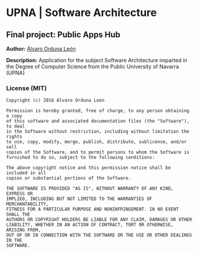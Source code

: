 # UPNA | Software Architecture
## Final project: Public Apps Hub

__Author:__ [Álvaro Orduna León](https://github.com/AlvaroOrduna)

__Description:__ Application for the subject Software Architecture imparted in the Degree of Computer Science from the Public University of Navarra (UPNA)

### License (MIT)

    Copyright (c) 2016 Álvaro Orduna León

    Permission is hereby granted, free of charge, to any person obtaining a copy
    of this software and associated documentation files (the "Software"), to deal
    in the Software without restriction, including without limitation the rights
    to use, copy, modify, merge, publish, distribute, sublicense, and/or sell
    copies of the Software, and to permit persons to whom the Software is
    furnished to do so, subject to the following conditions:

    The above copyright notice and this permission notice shall be included in all
    copies or substantial portions of the Software.

    THE SOFTWARE IS PROVIDED "AS IS", WITHOUT WARRANTY OF ANY KIND, EXPRESS OR
    IMPLIED, INCLUDING BUT NOT LIMITED TO THE WARRANTIES OF MERCHANTABILITY,
    FITNESS FOR A PARTICULAR PURPOSE AND NONINFRINGEMENT. IN NO EVENT SHALL THE
    AUTHORS OR COPYRIGHT HOLDERS BE LIABLE FOR ANY CLAIM, DAMAGES OR OTHER
    LIABILITY, WHETHER IN AN ACTION OF CONTRACT, TORT OR OTHERWISE, ARISING FROM,
    OUT OF OR IN CONNECTION WITH THE SOFTWARE OR THE USE OR OTHER DEALINGS IN THE
    SOFTWARE.

